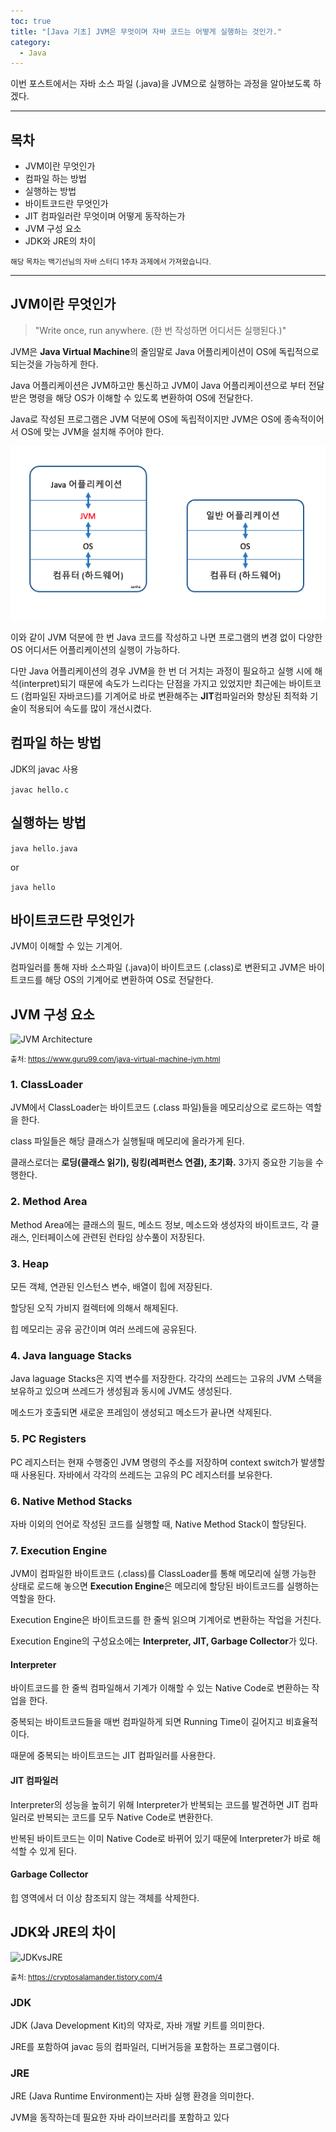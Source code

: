 ```yaml
---
toc: true
title: "[Java 기초] JVM은 무엇이며 자바 코드는 어떻게 실행하는 것인가."
category:
  - Java
---
```


이번 포스트에서는 자바 소스 파일 $($.java)을 JVM으로 실행하는 과정을 알아보도록 하겠다.

---

## 목차

- JVM이란 무엇인가
- 컴파일 하는 방법
- 실행하는 방법
- 바이트코드란 무엇인가
- JIT 컴파일러란 무엇이며 어떻게 동작하는가
- JVM 구성 요소
- JDK와 JRE의 차이

<small>해당 목차는 백기선님의 자바 스터디 1주차 과제에서 가져왔습니다.</small>

---

## JVM이란 무엇인가

> "Write once, run anywhere. (한 번 작성하면 어디서든 실행된다.)"

JVM은 **Java Virtual Machine**의 줄임말로 Java 어플리케이션이 OS에 독립적으로 되는것을 가능하게 한다.

Java 어플리케이션은 JVM하고만 통신하고 JVM이 Java 어플리케이션으로 부터 전달받은 명령을 해당 OS가 이해할 수 있도록 변환하여 OS에 전달한다.

Java로 작성된 프로그램은 JVM 덕분에 OS에 독립적이지만 JVM은 OS에 종속적이어서 OS에 맞는 JVM을 설치해 주어야 한다.

![JVM](/assets/images/Back_End/JVMimage.png)

이와 같이 JVM 덕분에 한 번 Java 코드를 작성하고 나면 프로그램의 변경 없이 다양한 OS 어디서든 어플리케이션의 실행이 가능하다.

다만 Java 어플리케이션의 경우 JVM을 한 번 더 거치는 과정이 필요하고 실행 시에 해석$($interpret)되기 때문에 속도가 느리다는 단점을 가지고 있었지만 최근에는 바이트코드 $($컴파일된 자바코드)를 기계어로 바로 변환해주는 **JIT**컴파일러와 향상된 최적화 기술이 적용되어 속도를 많이 개선시켰다.

## 컴파일 하는 방법

JDK의 javac 사용

`javac hello.c`

## 실행하는 방법

`java hello.java`

or

`java hello`

## 바이트코드란 무엇인가

JVM이 이해할 수 있는 기계어.

컴파일러를 통해 자바 소스파일 $($.java)이 바이트코드 $($.class)로 변환되고 JVM은 바이트코드를 해당 OS의 기계어로 변환하여 OS로 전달한다.

## JVM 구성 요소

![JVM Architecture](https://www.guru99.com/images/1/2.png)

<small>출처: https://www.guru99.com/java-virtual-machine-jvm.html</small>

### 1. ClassLoader
JVM에서 ClassLoader는 바이트코드 $($.class 파일)들을 메모리상으로 로드하는 역할을 한다. 

class 파일들은 해당 클래스가 실행될때 메모리에 올라가게 된다.

클래스로더는 **로딩$($클래스 읽기), 링킹$($레퍼런스 연결), 초기화.** 3가지 중요한 기능을 수행한다.

### 2. Method Area
Method Area에는 클래스의 필드, 메소드 정보, 메소드와 생성자의 바이트코드, 각 클래스, 인터페이스에 관련된 런타임 상수풀이 저장된다.

### 3. Heap
모든 객체, 연관된 인스턴스 변수, 배열이 힙에 저장된다. 

할당된 오직 가비지 컬렉터에 의해서 해제된다.

힙 메모리는 공유 공간이며 여러 쓰레드에 공유된다.

### 4. Java language Stacks
Java laguage Stacks은 지역 변수를 저장한다. 각각의 쓰레드는 고유의 JVM 스택을 보유하고 있으며 쓰레드가 생성됨과 동시에 JVM도 생성된다.

메소드가 호출되면 새로운 프레임이 생성되고 메소드가 끝나면 삭제된다.

### 5. PC Registers
PC 레지스터는 현재 수행중인 JVM 명령의 주소를 저장하며 context switch가 발생할때 사용된다. 자바에서 각각의 쓰레드는 고유의 PC 레지스터를 보유한다.

### 6. Native Method Stacks
자바 이외의 언어로 작성된 코드를 실행할 때, Native Method Stack이 할당된다.

### 7. Execution Engine
JVM이 컴파일한 바이트코드 $($.class)를 ClassLoader를 통해 메모리에 실행 가능한 상태로 로드해 놓으면 **Execution Engine**은 메모리에 할당된 바이트코드를 실행하는 역할을 한다.

Execution Engine은 바이트코드를 한 줄씩 읽으며 기계어로 변환하는 작업을 거친다.

Execution Engine의 구성요소에는 **Interpreter, JIT, Garbage Collector**가 있다.

#### Interpreter
바이트코드를 한 줄씩 컴파일해서 기계가 이해할 수 있는 Native Code로 변환하는 작업을 한다.

중복되는 바이트코드들을 매번 컴파일하게 되면 Running Time이 길어지고 비효율적이다.

때문에 중복되는 바이트코드는 JIT 컴파일러를 사용한다.

#### JIT 컴파일러
Interpreter의 성능을 높히기 위해 Interpreter가 반복되는 코드를 발견하면 JIT 컴파일러로 반복되는 코드를 모두 Native Code로 변환한다.

반복된 바이트코드는 이미 Native Code로 바뀌어 있기 때문에 Interpreter가 바로 해석할 수 있게 된다.

#### Garbage Collector
힙 영역에서 더 이상 참조되지 않는 객체를 삭제한다.

## JDK와 JRE의 차이

![JDKvsJRE](https://img1.daumcdn.net/thumb/R1280x0/?scode=mtistory2&fname=https%3A%2F%2Fblog.kakaocdn.net%2Fdn%2Fc00klf%2FbtqAjMzLyF2%2F6sU1VGp5vqAYIPLsXpakpK%2Fimg.png)

<small>출처: https://cryptosalamander.tistory.com/4</small>

### JDK
JDK $($Java Development Kit)의 약자로, 자바 개발 키트를 의미한다.

JRE를 포함하여 javac 등의 컴파일러, 디버거등을 포함하는 프로그램이다.

### JRE
JRE $($Java Runtime Environment)는 자바 실행 환경을 의미한다.

JVM을 동작하는데 필요한 자바 라이브러리를 포함하고 있다
